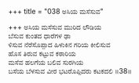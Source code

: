 +++
title = "038 ಅಸಿಯ ಮಸೆಸುವ"

+++
ಅಸಿಯ ಮಸೆಸುವ ಮುರಿದ ಲೌಡಿಯ  
ಬೆಸುವ ಕುಂತದ ಧಾರೆಗಳ ಢಾ  
ಳಿಸುವ ನೆರೆಸೊಪ್ಪಾದ ಹಿಳುಕಿನ ಗರಿಯ ಕೀಲಿಸುವ  
ಹೊಸ ತಿರುವ ಕಟ್ಟುವ ಕಠಾರಿಯ  
ಮಸೆವ ಹಲಗೆಯ ಬಲಿವ ಸುರಗಿಯ  
ಬಸೆಯ ಬೆಳಸುವ ವೀರ ಭಟರೊಪ್ಪಿದರು ಕಟಕದಲಿ     ॥38॥